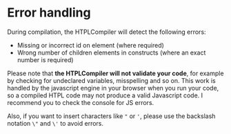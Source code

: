 # Error handling

During compilation, the HTPLCompiler will detect the following errors:

* Missing or incorrect id on element \(where required\)
* Wrong number of children elements in constructs \(where an exact number is required\)

Please note that **the HTPLCompiler will not validate your code**, for example by checking for undeclared variables, misspelling and so on. This work is handled by the javascript engine in your browser when you run your code, so a compiled HTPL code may not produce a valid Javascript code. I recommend you to check the console for JS errors.

Also, if you want to insert characters like `"` or `'`, please use the backslash notation `\"` and `\'` to avoid errors.


